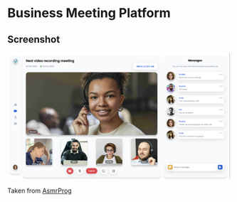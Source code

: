 # Business Meeting Platform

## Screenshot

<img src='./meeting-platform-ui/assets/screenshot.png' width=500>

Taken from [AsmrProg](https://www.youtube.com/@AsmrProg)
